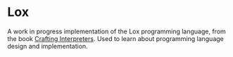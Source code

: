 # Lox

A work in progress implementation of the Lox programming language, from the book [Crafting Interpreters](https://craftinginterpreters.com). Used to learn about programming language design and implementation.
